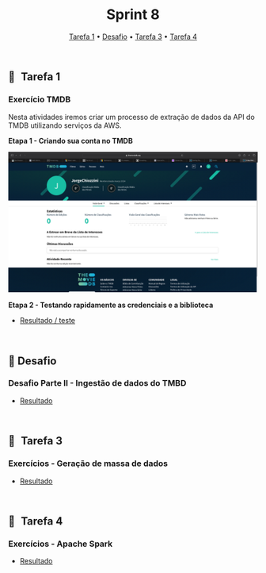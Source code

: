 <h1 align="center"> Sprint 8</h1>

<p align="center">
 <a href="#tarefa">Tarefa 1</a> •
 <a href="#desafio">Desafio</a> •
 <a href="#tarefa3">Tarefa 3</a> •
 <a href="#tarefa4">Tarefa 4</a>
</p>

<br>

<a id="tarefa"></a>
## 📝   Tarefa 1

### Exercício TMDB
Nesta atividades iremos criar um processo de extração de dados da API do TMDB utilizando serviços da AWS.

**Etapa 1 -  Criando sua conta no TMDB**

<img src="evidencias/user.png" alt="Texto Alternativo" width="800">  

<br>

**Etapa 2 - Testando rapidamente as credenciais e a biblioteca**

- [Resultado / teste](evidencias/usertmdb.ipynb)

<br>

<a id="desafio"></a>
## 🎯  Desafio 

### Desafio Parte II - Ingestão de dados do TMBD

- [Resultado](/DESAFIO/README.md#desafio-parte-ii---ingestão-de-dados-do-tmbd)

<br>

<a id="tarefa3"></a>
## 📝   Tarefa 3

### Exercícios - Geração de massa de dados

- [Resultado](evidencias/tarefa3.md)

<br>

<a id="tarefa4"></a>
## 📝   Tarefa 4

### Exercícios - Apache Spark

- [Resultado](evidencias/tarefa4.md)
